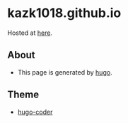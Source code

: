 # kazk1018.github.io

 Hosted at [here](https://kazk1018.github.io).

## About
* This page is generated by [hugo](https://gohugo.io/).

## Theme
* [hugo-coder](https://github.com/luizdepra/hugo-coder)
